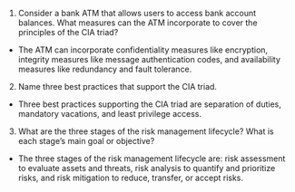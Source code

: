 1. Consider a bank ATM that allows users to access bank account balances. What measures can the ATM incorporate to cover the principles of the CIA triad?

- The ATM can incorporate confidentiality measures like encryption, integrity measures like message authentication codes, and availability measures like redundancy and fault tolerance.

2. Name three best practices that support the CIA triad.

- Three best practices supporting the CIA triad are separation of duties, mandatory vacations, and least privilege access.

3. What are the three stages of the risk management lifecycle? What is each stage’s main goal or objective?

- The three stages of the risk management lifecycle are: risk assessment to evaluate assets and threats, risk analysis to quantify and prioritize risks, and risk mitigation to reduce, transfer, or accept risks.
